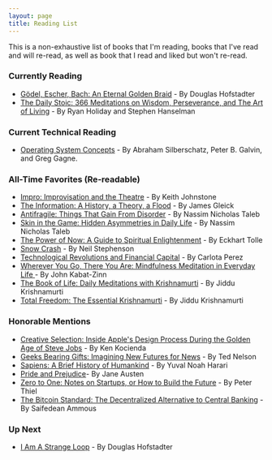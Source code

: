 ```yaml
---
layout: page
title: Reading List
---
```


This is a non-exhaustive list of books that I'm reading, books that I've read and will re-read, as well as book that I read and liked but won't re-read.

### Currently Reading
* [Gödel, Escher, Bach: An Eternal Golden Braid](https://www.amazon.com/Gödel-Escher-Bach-Eternal-Golden/dp/0465026567) - By Douglas Hofstadter
* [The Daily Stoic: 366 Meditations on Wisdom, Perseverance, and The Art of Living](https://www.amazon.com/Daily-Stoic-Meditations-Wisdom-Perseverance/dp/0735211736/ref=sr_1_1?keywords=the+daily+stoic&qid=1548042679&s=Books&sr=1-1) - By Ryan Holiday and Stephen Hanselman

### Current Technical Reading
* [Operating System Concepts](https://www.amazon.com/Operating-System-Concepts-Abraham-Silberschatz/dp/1118063333/ref=sr_1_2?crid=32PGKHUAJ1L4H&keywords=operating+system+concepts&qid=1548030591&s=Books&sprefix=operating+systes%2Cstripbooks%2C1114&sr=1-2) - By Abraham Silberschatz, Peter B. Galvin, and Greg Gagne.

### All-Time Favorites (Re-readable)
* [Impro: Improvisation and the Theatre](https://www.amazon.com/Impro-Improvisation-Theatre-Keith-Johnstone/dp/0878301178) - By Keith Johnstone
* [The Information: A History, a Theory, a Flood](https://www.amazon.com/Information-History-Theory-Flood/dp/0375423729/ref=sr_1_1?crid=MQ5RFBFBAH8W&keywords=the+information+a+history%2C+a+theory%2C+a+flood&qid=1548033103&s=Books&sprefix=the+information%2Cstripbooks%2C145&sr=1-1) - By James Gleick
* [Antifragile: Things That Gain From Disorder](https://www.amazon.com/Impro-Improvisation-Theatre-Keith-Johnstone/dp/0878301178) - By Nassim Nicholas Taleb
* [Skin in the Game: Hidden Asymmetries in Daily Life](https://www.amazon.com/Skin-Game-Hidden-Asymmetries-Daily/dp/042528462X/ref=sr_1_2?keywords=skin+in+the+game&qid=1548030393&s=Books&sr=1-2) - By Nassim Nicholas Taleb
* [The Power of Now: A Guide to Spiritual Enlightenment](https://www.amazon.com/Power-Now-Guide-Spiritual-Enlightenment/dp/1577314808/ref=sr_1_1?keywords=the+power+of+now&qid=1548030535&s=Books&sr=1-1) - By Eckhart Tolle
* [Snow Crash](https://www.amazon.com/Snow-Crash-Neal-Stephenson/dp/0553380958/ref=sr_1_1?keywords=snow+crash&qid=1548033168&s=Books&sr=1-1) - By Neil Stephenson
* [Technological Revolutions and Financial Capital](https://www.amazon.com/s?k=technological+revolutions+and+financial+capital&i=stripbooks&crid=29DEG1IJNBIQT&sprefix=technological+rev%2Cstripbooks%2C143&ref=nb_sb_ss_i_1_17) - By Carlota Perez
* [Wherever You Go, There You Are: Mindfulness Meditation in Everyday Life ](https://www.amazon.com/Wherever-You-There-Are-Mindfulness/dp/1567319920/ref=sr_1_1?crid=2OK5H1E77VE6Z&keywords=wherever+you+go+there+you+are&qid=1548042926&s=Books&sprefix=wherever+yo%2Cstripbooks%2C158&sr=1-1) - By John Kabat-Zinn
* [The Book of Life: Daily Meditations with Krishnamurti](https://www.amazon.com/Book-Life-Daily-Meditations-Krishnamurti/dp/0060648791/ref=sr_1_1?crid=2M5PWN5DD8DIE&keywords=the+book+of+life+j.+krishnamurti&qid=1548042774&s=Books&sprefix=the+book+of+life+j%2Cstripbooks%2C169&sr=1-1) - By Jiddu Krishnamurti
* [Total Freedom: The Essential Krishnamurti](https://www.amazon.com/Total-Freedom-Essential-Krishnamurti-2-Dec-1996/dp/B012HULH4S/ref=sr_1_fkmrnull_2?keywords=total+freedom+j.+krishnamurti&qid=1548042841&s=Books&sr=1-2-fkmrnull) - By Jiddu Krishnamurti


### Honorable Mentions
* [Creative Selection: Inside Apple's Design Process During the Golden Age of Steve Jobs](https://www.amazon.com/Creative-Selection-Inside-Apples-Process/dp/1250194466/ref=sr_1_1?keywords=creative+selection&qid=1548030209&s=Books&sr=1-1) - By Ken Kocienda
* [Geeks Bearing Gifts: Imagining New Futures for News](https://www.amazon.com/Geeks-Bearing-Gifts-Imagining-Futures-ebook/dp/B00PCKIL7C) - By Ted Nelson
* [Sapiens: A Brief History of Humankind](https://www.amazon.com/Sapiens-Humankind-Yuval-Noah-Harari/dp/0062316095) - By Yuval Noah Harari
* [Pride and Prejudice](https://www.amazon.com/Pride-Prejudice-Jane-Austen/dp/190962165X/ref=sr_1_1?crid=KA21TGUX1I98&keywords=pride+and+prejudice&qid=1548043026&s=Books&sprefix=pride+and%2Cstripbooks%2C221&sr=1-1)- By Jane Austen
* [Zero to One: Notes on Startups, or How to Build the Future](https://www.amazon.com/Zero-One-Notes-Startups-Future/dp/0804139296) - By Peter Thiel
* [The Bitcoin Standard: The Decentralized Alternative to Central Banking](https://www.amazon.com/Bitcoin-Standard-Decentralized-Alternative-Central/dp/1119473861) - By Saifedean Ammous

### Up Next
* [I Am A Strange Loop](https://www.amazon.com/Am-Strange-Loop-Douglas-Hofstadter/dp/0465030793) - By Douglas Hofstadter
